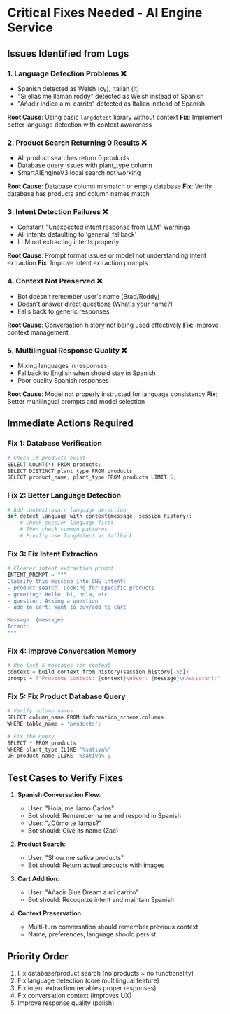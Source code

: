 # Critical Fixes Needed - AI Engine Service

## Issues Identified from Logs

### 1. Language Detection Problems ❌
- Spanish detected as Welsh (cy), Italian (it)
- "Si ellas me llaman roddy" detected as Welsh instead of Spanish
- "Añadir indica a mi carrito" detected as Italian instead of Spanish

**Root Cause**: Using basic `langdetect` library without context
**Fix**: Implement better language detection with context awareness

### 2. Product Search Returning 0 Results ❌
- All product searches return 0 products
- Database query issues with plant_type column
- SmartAIEngineV3 local search not working

**Root Cause**: Database column mismatch or empty database
**Fix**: Verify database has products and column names match

### 3. Intent Detection Failures ❌
- Constant "Unexpected intent response from LLM" warnings
- All intents defaulting to 'general_fallback'
- LLM not extracting intents properly

**Root Cause**: Prompt format issues or model not understanding intent extraction
**Fix**: Improve intent extraction prompts

### 4. Context Not Preserved ❌
- Bot doesn't remember user's name (Brad/Roddy)
- Doesn't answer direct questions (What's your name?)
- Falls back to generic responses

**Root Cause**: Conversation history not being used effectively
**Fix**: Improve context management

### 5. Multilingual Response Quality ❌
- Mixing languages in responses
- Fallback to English when should stay in Spanish
- Poor quality Spanish responses

**Root Cause**: Model not properly instructed for language consistency
**Fix**: Better multilingual prompts and model selection

## Immediate Actions Required

### Fix 1: Database Verification
```python
# Check if products exist
SELECT COUNT(*) FROM products;
SELECT DISTINCT plant_type FROM products;
SELECT product_name, plant_type FROM products LIMIT 5;
```

### Fix 2: Better Language Detection
```python
# Add context-aware language detection
def detect_language_with_context(message, session_history):
    # Check session language first
    # Then check common patterns
    # Finally use langdetect as fallback
```

### Fix 3: Fix Intent Extraction
```python
# Clearer intent extraction prompt
INTENT_PROMPT = """
Classify this message into ONE intent:
- product_search: Looking for specific products
- greeting: Hello, hi, hola, etc.
- question: Asking a question
- add_to_cart: Want to buy/add to cart

Message: {message}
Intent:
"""
```

### Fix 4: Improve Conversation Memory
```python
# Use last 5 messages for context
context = build_context_from_history(session_history[-5:])
prompt = f"Previous context: {context}\nUser: {message}\nAssistant:"
```

### Fix 5: Fix Product Database Query
```python
# Verify column names
SELECT column_name FROM information_schema.columns 
WHERE table_name = 'products';

# Fix the query
SELECT * FROM products 
WHERE plant_type ILIKE '%sativa%' 
OR product_name ILIKE '%sativa%';
```

## Test Cases to Verify Fixes

1. **Spanish Conversation Flow**:
   - User: "Hola, me llamo Carlos"
   - Bot should: Remember name and respond in Spanish
   - User: "¿Cómo te llamas?"
   - Bot should: Give its name (Zac)

2. **Product Search**:
   - User: "Show me sativa products"
   - Bot should: Return actual products with images

3. **Cart Addition**:
   - User: "Añadir Blue Dream a mi carrito"
   - Bot should: Recognize intent and maintain Spanish

4. **Context Preservation**:
   - Multi-turn conversation should remember previous context
   - Name, preferences, language should persist

## Priority Order
1. Fix database/product search (no products = no functionality)
2. Fix language detection (core multilingual feature)
3. Fix intent extraction (enables proper responses)
4. Fix conversation context (improves UX)
5. Improve response quality (polish)
